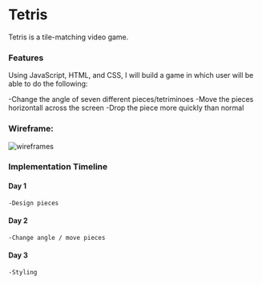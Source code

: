 # Tetris

Tetris is a tile-matching video game.

### Features

Using JavaScript, HTML, and CSS, I will build a game in which user will be able to do the following:

-Change the angle of seven different pieces/tetriminoes
-Move the pieces horizontall across the screen
-Drop the piece more quickly than normal 

### Wireframe: 

![wireframes](https://github.com/saanderson1987/quarry/blob/master/tetris_wireframe.png)


### Implementation Timeline 

#### Day 1 

	-Design pieces

#### Day 2

	-Change angle / move pieces

#### Day 3 

	-Styling 
